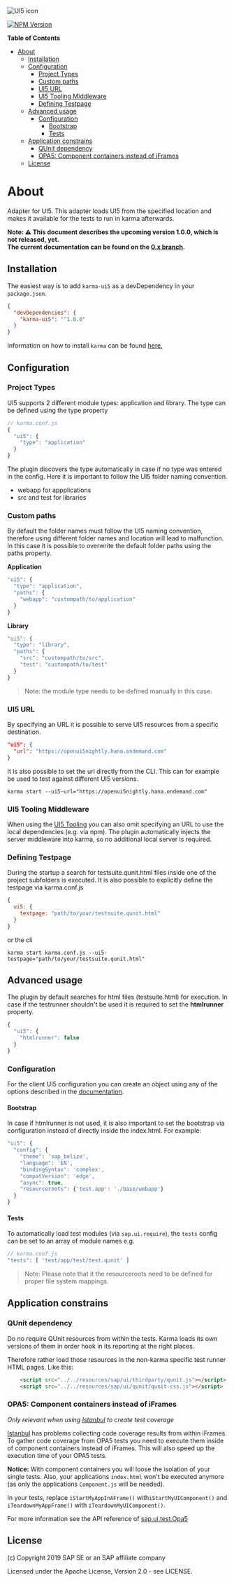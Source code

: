 ![UI5 icon](https://raw.githubusercontent.com/SAP/ui5-tooling/master/docs/images/UI5_logo_wide.png)

[![NPM Version](http://img.shields.io/npm/v/karma-ui5.svg?style=flat)](https://www.npmjs.org/package/karma-ui5)

**Table of Contents**

- [About](#about)
  - [Installation](#installation)
  - [Configuration](#configuration)
    - [Project Types](#project-types)
    - [Custom paths](#custom-paths)
    - [UI5 URL](#ui5-url)
    - [UI5 Tooling Middleware](#ui5-tooling-middleware)
    - [Defining Testpage](#defining-testpage)
  - [Advanced usage](#advanced-usage)
    - [Configuration](#configuration-1)
      - [Bootstrap](#bootstrap)
      - [Tests](#tests)
  - [Application constrains](#application-constrains)
    - [QUnit dependency](#qunit-dependency)
    - [OPA5: Component containers instead of iFrames](#opa5-component-containers-instead-of-iframes)
  - [License](#license)

# About
Adapter for UI5. This adapter loads UI5 from the specified location and makes it available for the tests to run in karma afterwards.

**Note: :warning: This document describes the upcoming version 1.0.0, which is not released, yet.  
The current documentation can be found on the [0.x branch](https://github.com/SAP/karma-ui5/tree/0.x#readme).**

## Installation
The easiest way is to add `karma-ui5` as a devDependency in your `package.json`.

```json
{
  "devDependencies": {
    "karma-ui5": "^1.0.0"
  }
}
```

Information on how to install `karma` can be found [here.](https://karma-runner.github.io/latest/index.html)

## Configuration

### Project Types

UI5 supports 2 different module types: application and library. The type can be defined using the type property

```javascript
// karma.conf.js
{
  "ui5": {
    "type": "application"
  }
}
```

The plugin discovers the type automatically in case if no type was entered in the config. Here it is important to follow the UI5 folder naming convention.

* webapp for appplications
* src and test for libraries

### Custom paths

By default the folder names must follow the UI5 naming convention, therefore using different folder names and location will lead to malfunction. In this case it is possible to overwrite the default folder paths using the paths property.

**Application**
```javascript
"ui5": {
  "type": "application",
  "paths": {
    "webapp": "custompath/to/application"
  }
}
```

**Library**
```javascript
"ui5": {
  "type": "library",
  "paths": {
    "src": "custompath/to/src",
    "test": "custompath/to/test"
  }
}
```

> Note: the module type needs to be defined manually in this case.

### UI5 URL
By specifying an URL it is possible to serve UI5 resources from a specific destination.

```json
"ui5": {
  "url": "https://openui5nightly.hana.ondemand.com"
}
```

It is also possible to set the url directly from the CLI. This can for example be used to test against different UI5 versions.

```shell
karma start --ui5-url="https://openui5nightly.hana.ondemand.com"
```

### UI5 Tooling Middleware

When using the [UI5 Tooling](https://github.com/SAP/ui5-tooling) you can also omit specifying an URL to use the local dependencies (e.g. via npm).
The plugin automatically injects the server middleware into karma, so no additional local server is required.


### Defining Testpage

During the startup a search for testsuite.qunit.html files inside one of the project subfolders is executed. It is also possible to explicitly define the testpage via karma.conf.js

```javascript
{
  ui5: {
    testpage: "path/to/your/testsuite.qunit.html"
  }
}
```

or the cli

```shell
karma start karma.conf.js --ui5-testpage="path/to/your/testsuite.qunit.html"
```

## Advanced usage

The plugin by default searches for html files (testsuite.html) for execution. In case if the testrunner shouldn't be used it is required to set the **htmlrunner** property.

```javascript
{
  "ui5": {
    "htmlrunner": false
  }
}
```

### Configuration

For the client UI5 configuration you can create an object using any of the options described in the
[documentation](https://openui5.hana.ondemand.com/#/topic/91f2d03b6f4d1014b6dd926db0e91070.html).

#### Bootstrap
In case if htmlrunner is not used, it is also important to set the bootstrap via configuration instead of directly inside the index.html. For example:

```javascript
"ui5": {
  "config": {
    "theme": 'sap_belize',
    "language": 'EN',
    "bindingSyntax": 'complex',
    "compatVersion": 'edge',
    "async": true,
    "resourceroots": {'test.app': './base/webapp'}
  }
}
```

#### Tests
To automatically load test modules (via `sap.ui.require`), the `tests` config can be set to an array of module names e.g.

```javascript
// karma.conf.js
"tests": [ 'test/app/test/test.qunit' ]
```

> Note: Please note that it the resourceroots need to be defined for proper file system mappings.

## Application constrains
### QUnit dependency
Do no require QUnit resources from within the tests. Karma loads its own versions of them in order hook in its reporting at the right places.

Therefore rather load those resources in the non-karma specific test runner HTML pages. Like this:
````html
    <script src="../../resources/sap/ui/thirdparty/qunit.js"></script>
    <script src="../../resources/sap/ui/qunit/qunit-css.js"></script>
````

### OPA5: Component containers instead of iFrames
*Only relevant when using [Istanbul](https://istanbul.js.org/) to create test coverage*

[Istanbul](https://istanbul.js.org/) has problems collecting code coverage results from within iFrames. To gather code coverage from OPA5 tests you need to execute them inside of component containers instead of iFrames. This will also speed up the execution time of your OPA5 tests.

**Notice:** With component containers you will loose the isolation of your single tests. Also, your applications `index.html` won't be executed anymore (as only the applications `Component.js` will be needed).

In your tests, replace `iStartMyAppInAFrame()` with`iStartMyUIComponent()` and `iTeardownMyAppFrame()` with `iTeardownMyUIComponent()`.

For more information see the API reference of [sap.ui.test.Opa5](https://sapui5.hana.ondemand.com/#docs/api/symbols/sap.ui.test.Opa5.html#iStartMyUIComponent)

## License
(c) Copyright 2019 SAP SE or an SAP affiliate company

Licensed under the Apache License, Version 2.0 - see LICENSE.
